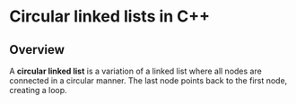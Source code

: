 # Circular linked lists in C++

## Overview

A **circular linked list** is a variation of a linked list where all nodes are connected in a circular manner. The last node points back to the first node, creating a loop.
